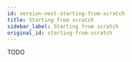 ```yaml
---
id: version-next-starting-from-scratch
title: Starting from scratch
sidebar_label: Starting from scratch
original_id: starting-from-scratch
---
```


TODO
